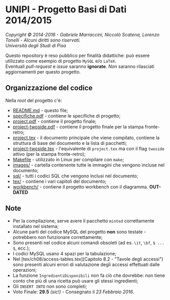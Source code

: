 # UNIPI - Progetto Basi di Dati 2014/2015  
*Copyright © 2014-2016 - Gabriele Marraccini, Niccolò Scatena, Lorenzo Tonelli - Alcuni diritti sono riservati.*  
*Università degli Studi di Pisa*  

Questo repository è reso pubblico per finalità didattiche: può essere utilizzato come esempio di progetto `MySQL` e/o `LaTeX`.  
Eventuali *pull-request* e *issue* saranno **ignorate**. *Non* saranno rilasciati aggiornamenti per questo progetto.  

## Organizzazione del codice  
Nella *root* del progetto c'è:  
* [README.md](README.md) - questo file;  
* [specifiche.pdf](specifiche.pdf) - contiene le specifiche di progetto;  
* [project.pdf](project.pdf) - contiene il progetto finale;  
* [project-twoside.pdf](project-twoside.pdf) - contiene il progetto finale per la stampa fronte-retro;  
* [project.tex](project.tex) - il documento principale che viene compilato, contiene la struttura di base del documento e la lista di pacchetti;  
* [project-twoside.tex](project-twoside.tex) - l'equivalente di `project.tex` ma con il flag `twoside` attivo (per la stampa fronte-retro);  
* [Makefile](Makefile) - utilizzato in Linux per compilare con `make`;  
* [images/](images) - cartella contenente tutte le immagini che vengono incluse nel documento;  
* [sql/](sql) - tutti i codici SQL che vengono inclusi nel documento;  
* [tex/](tex) - contiene i vari capitoli del documento; 
* [workbench/](workbench) - contiene il progetto workbench con il diagramma. **OUT-DATED**  

## Note  
* Per la compilazione, serve avere il pacchetto `minted` correttamente installato nel sistema;  
* Alcune parti del codice MySQL del progetto **non** sono testate - potrebbero non funzionare correttamente;  
* Sono presenti nel codice alcuni comandi obsoleti (ad es. `\it`, `\bf`, `$ ... $`, ecc.);  
* I codici MySQL usano 4 spazi per la tabulazione;  
* Nel [tex/ch08/access-tables.tex](Capitolo 8.2 - "Tavole degli accessi") sono presenti alcuni errori di valutazione degli accessi effettuati dalle operazioni;  
* La funzione `IngredientiDisponibili` non fa ciò che dovrebbe: non tiene conto che più di una ricetta può usare gli stessi ingredienti;  
* Gli `INSERT INTO` non sono completi;  
* Voto Finale: **29.5** *(sic!)* - Consegnato il *23 Febbraio 2016*.  
